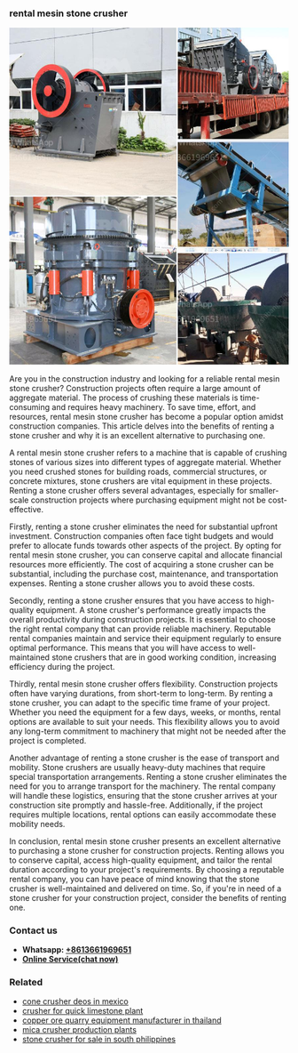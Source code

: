<h3>rental mesin stone crusher</h3><img src='1708663555.jpg' alt=''><p>Are you in the construction industry and looking for a reliable rental mesin stone crusher? Construction projects often require a large amount of aggregate material. The process of crushing these materials is time-consuming and requires heavy machinery. To save time, effort, and resources, rental mesin stone crusher has become a popular option amidst construction companies. This article delves into the benefits of renting a stone crusher and why it is an excellent alternative to purchasing one.</p><p>A rental mesin stone crusher refers to a machine that is capable of crushing stones of various sizes into different types of aggregate material. Whether you need crushed stones for building roads, commercial structures, or concrete mixtures, stone crushers are vital equipment in these projects. Renting a stone crusher offers several advantages, especially for smaller-scale construction projects where purchasing equipment might not be cost-effective.</p><p>Firstly, renting a stone crusher eliminates the need for substantial upfront investment. Construction companies often face tight budgets and would prefer to allocate funds towards other aspects of the project. By opting for rental mesin stone crusher, you can conserve capital and allocate financial resources more efficiently. The cost of acquiring a stone crusher can be substantial, including the purchase cost, maintenance, and transportation expenses. Renting a stone crusher allows you to avoid these costs.</p><p>Secondly, renting a stone crusher ensures that you have access to high-quality equipment. A stone crusher's performance greatly impacts the overall productivity during construction projects. It is essential to choose the right rental company that can provide reliable machinery. Reputable rental companies maintain and service their equipment regularly to ensure optimal performance. This means that you will have access to well-maintained stone crushers that are in good working condition, increasing efficiency during the project.</p><p>Thirdly, rental mesin stone crusher offers flexibility. Construction projects often have varying durations, from short-term to long-term. By renting a stone crusher, you can adapt to the specific time frame of your project. Whether you need the equipment for a few days, weeks, or months, rental options are available to suit your needs. This flexibility allows you to avoid any long-term commitment to machinery that might not be needed after the project is completed.</p><p>Another advantage of renting a stone crusher is the ease of transport and mobility. Stone crushers are usually heavy-duty machines that require special transportation arrangements. Renting a stone crusher eliminates the need for you to arrange transport for the machinery. The rental company will handle these logistics, ensuring that the stone crusher arrives at your construction site promptly and hassle-free. Additionally, if the project requires multiple locations, rental options can easily accommodate these mobility needs.</p><p>In conclusion, rental mesin stone crusher presents an excellent alternative to purchasing a stone crusher for construction projects. Renting allows you to conserve capital, access high-quality equipment, and tailor the rental duration according to your project's requirements. By choosing a reputable rental company, you can have peace of mind knowing that the stone crusher is well-maintained and delivered on time. So, if you're in need of a stone crusher for your construction project, consider the benefits of renting one.</p><h3>Contact us</h3><ul><li><strong>Whatsapp:&nbsp;<a href="https://wa.me/8613661969651">+8613661969651</a></strong></li><li><a href="https://swt.shibang-china.com/?git&amp;zhl&amp;rental mesin stone crusher"><strong>Online Service(chat now)</strong></a></li></ul><h3>Related</h3><ul><li><a href='cone crusher deos in mexico.md'>cone crusher deos in mexico</a></li><li><a href='crusher for quick limestone plant.md'>crusher for quick limestone plant</a></li><li><a href='copper ore quarry equipment manufacturer in thailand.md'>copper ore quarry equipment manufacturer in thailand</a></li><li><a href='mica crusher production plants.md'>mica crusher production plants</a></li><li><a href='stone crusher for sale in south philippines.md'>stone crusher for sale in south philippines</a></li></ul>